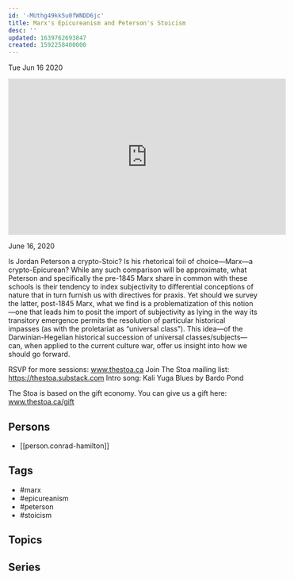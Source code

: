 ```yaml
---
id: '-MUthg49kk5u0fWNDD6jc'
title: Marx's Epicureanism and Peterson's Stoicism
desc: ''
updated: 1639762693847
created: 1592258400000
---
```





Tue Jun 16 2020

<iframe width="560" height="315" src="https://www.youtube.com/embed/mVAgJcwMm58" title="Marx's Epicureanism and Peterson's Stoicism w/ Conrad Hamilton" frameborder="0" allow="accelerometer; autoplay; clipboard-write; encrypted-media; gyroscope; picture-in-picture" allowfullscreen ></iframe>

June 16, 2020

Is Jordan Peterson a crypto-Stoic? Is his rhetorical foil of choice—Marx—a crypto-Epicurean? While any such comparison will be approximate, what Peterson and specifically the pre-1845 Marx share in common with these schools is their tendency to index subjectivity to differential conceptions of nature that in turn furnish us with directives for praxis. Yet should we survey the latter, post-1845 Marx, what we find is a problematization of this notion—one that leads him to posit the import of subjectivity as lying in the way its transitory emergence permits the resolution of particular historical impasses (as with the proletariat as “universal class”). This idea—of the Darwinian-Hegelian historical succession of universal classes/subjects—can, when applied to the current culture war, offer us insight into how we should go forward.

RSVP for more sessions: www.thestoa.ca
Join The Stoa mailing list: https://thestoa.substack.com
Intro song: Kali Yuga Blues by Bardo Pond

The Stoa is based on the gift economy. You can give us a gift here: www.thestoa.ca/gift

## Persons

- [[person.conrad-hamilton]]

## Tags

- #marx
- #epicureanism
- #peterson
- #stoicism

## Topics



## Series



